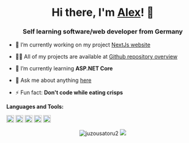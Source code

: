 <h1 align="center"> Hi there, I'm <a href="https://github.com/JuzouSatoru2">Alex</a>! 👋</h1>
<h3 align="center">Self learning software/web developer from Germany</h3>

- 🔭 I’m currently working on my project [NextJs website](https://github.com/JuzouSatoru2/NextJs-Website)

- 👨‍💻 All of my projects are available at [Github repository overview](https://github.com/JuzouSatoru2?tab=repositories)

- 🌱 I’m currently learning **ASP.NET Core**

- 💬 Ask me about anything [here](https://github.com/JuzouSatoru2/JuzouSatoru2/issues)

- ⚡ Fun fact: **Don't code while eating crisps**

**Languages and Tools:**  

<code><img height="20" src="https://raw.githubusercontent.com/JuzouSatoru2/JuzouSatoru2/master/assets/javascript.png"></code>
<code><img height="20" src="https://raw.githubusercontent.com/JuzouSatoru2/JuzouSatoru2/master/assets/mongodb.png"></code>
<code><img height="20" src="https://raw.githubusercontent.com/JuzouSatoru2/JuzouSatoru2/master/assets/nodejs.png"></code>
<code><img height="20" src="https://raw.githubusercontent.com/JuzouSatoru2/JuzouSatoru2/master/assets/react.png"></code>
<code><img height="20" src="https://raw.githubusercontent.com/JuzouSatoru2/JuzouSatoru2/master/assets/zeit.png"></code>

<p align="center"> 
<img src="https://github-readme-stats.vercel.app/api?username=juzousatoru2&show_icons=true" alt="juzousatoru2" /> 
<img src="https://github-readme-stats.anuraghazra1.vercel.app/api/top-langs/?username=JuzouSatoru2&layout=compact" />
</p>

